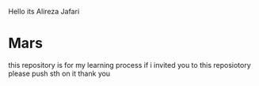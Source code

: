 Hello its Alireza Jafari 
# Mars
this repository is for my learning process if i invited you to this reposiotory please push sth on it 
thank you 
